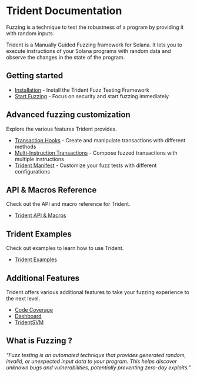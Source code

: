 # Trident Documentation


Fuzzing is a technique to test the robustness of a program by providing it with random inputs.

Trident is a Manually Guided Fuzzing framework for Solana. It lets you to execute instructions of your Solana programs with random data and observe the changes in the state of the program.


##  Getting started

 - [Installation](./basics/installation.md) - Install the Trident Fuzz Testing Framework
 - [Start Fuzzing](./start-fuzzing/index.md) - Focus on security and start fuzzing immediately

## Advanced fuzzing customization

Explore the various features Trident provides.

 - [Transaction Hooks](./trident-advanced/trident-transactions/transaction-hooks/index.md) - Create and manipulate transactions with different methods
 - [Multi-Instruction Transactions](./trident-advanced/trident-transactions/multi-instruction-transactions/index.md) - Compose fuzzed transactions with multiple instructions
 - [Trident Manifest](./trident-manifest/index.md) - Customize your fuzz tests with different configurations

## API & Macros Reference

Check out the API and macro reference for Trident.

 - [Trident API & Macros](./trident-api-macro/index.md)

## Trident Examples

Check out examples to learn how to use Trident.

 - [Trident Examples](./trident-examples/trident-examples.md)

## Additional Features

Trident offers various additional features to take your fuzzing experience to the next level.

 - [Code Coverage](./additional-features/index.md#code-coverage)
 - [Dashboard](./additional-features/index.md#dashboard)
 - [TridentSVM](./additional-features/index.md#tridentsvm)


## What is Fuzzing ?

*"Fuzz testing is an automated technique that provides generated random, invalid, or unexpected input data to your program. This helps discover unknown bugs and vulnerabilities, potentially preventing zero-day exploits."*

<div id="fuzz-asciinema" style="z-index: 1; position: relative;"></div>
<script>
  window.onload = function(){
    AsciinemaPlayer.create('./images/trident.cast', document.getElementById('fuzz-asciinema'), { preload: true, autoPlay: true, rows: 35 });
}
</script>

